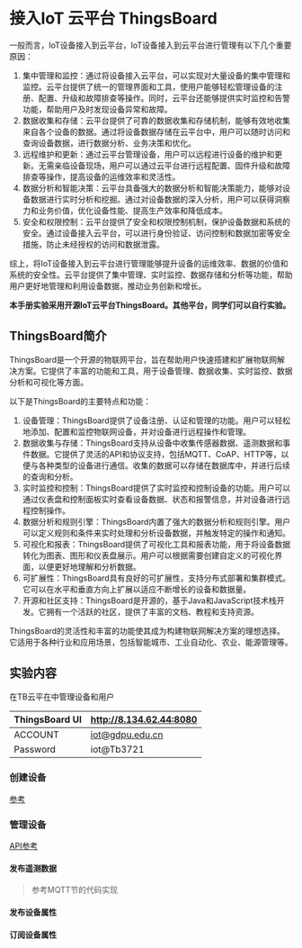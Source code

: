 # 接入IoT 云平台 ThingsBoard

一般而言，IoT设备接入到云平台，IoT设备接入到云平台进行管理有以下几个重要原因：

1. 集中管理和监控：通过将设备接入云平台，可以实现对大量设备的集中管理和监控。云平台提供了统一的管理界面和工具，使用户能够轻松管理设备的注册、配置、升级和故障排查等操作。同时，云平台还能够提供实时监控和告警功能，帮助用户及时发现设备异常和故障。
2. 数据收集和存储：云平台提供了可靠的数据收集和存储机制，能够有效地收集来自各个设备的数据。通过将设备数据存储在云平台中，用户可以随时访问和查询设备数据，进行数据分析、业务决策和优化。
3. 远程维护和更新：通过云平台管理设备，用户可以远程进行设备的维护和更新。无需亲临设备现场，用户可以通过云平台进行远程配置、固件升级和故障排查等操作，提高设备的运维效率和灵活性。
4. 数据分析和智能决策：云平台具备强大的数据分析和智能决策能力，能够对设备数据进行实时分析和挖掘。通过对设备数据的深入分析，用户可以获得洞察力和业务价值，优化设备性能、提高生产效率和降低成本。
5. 安全和权限控制：云平台提供了安全和权限控制机制，保护设备数据和系统的安全。通过设备接入云平台，可以进行身份验证、访问控制和数据加密等安全措施，防止未经授权的访问和数据泄露。

综上，将IoT设备接入到云平台进行管理能够提升设备的运维效率、数据的价值和系统的安全性。云平台提供了集中管理、实时监控、数据存储和分析等功能，帮助用户更好地管理和利用设备数据，推动业务创新和增长。

**本手册实验采用开源IoT云平台ThingsBoard。其他平台，同学们可以自行实验。**

## ThingsBoard简介

ThingsBoard是一个开源的物联网平台，旨在帮助用户快速搭建和扩展物联网解决方案。它提供了丰富的功能和工具，用于设备管理、数据收集、实时监控、数据分析和可视化等方面。

以下是ThingsBoard的主要特点和功能：

1. 设备管理：ThingsBoard提供了设备注册、认证和管理的功能。用户可以轻松地添加、配置和监控物联网设备，并对设备进行远程操作和管理。
2. 数据收集与存储：ThingsBoard支持从设备中收集传感器数据、遥测数据和事件数据。它提供了灵活的API和协议支持，包括MQTT、CoAP、HTTP等，以便与各种类型的设备进行通信。收集的数据可以存储在数据库中，并进行后续的查询和分析。
3. 实时监控和控制：ThingsBoard提供了实时监控和控制设备的功能。用户可以通过仪表盘和控制面板实时查看设备数据、状态和报警信息，并对设备进行远程控制操作。
4. 数据分析和规则引擎：ThingsBoard内置了强大的数据分析和规则引擎。用户可以定义规则和条件来实时处理和分析设备数据，并触发特定的操作和通知。
5. 可视化和报表：ThingsBoard提供了可视化工具和报表功能，用于将设备数据转化为图表、图形和仪表盘展示。用户可以根据需要创建自定义的可视化界面，以便更好地理解和分析数据。
6. 可扩展性：ThingsBoard具有良好的可扩展性，支持分布式部署和集群模式。它可以在水平和垂直方向上扩展以适应不断增长的设备和数据量。
7. 开源和社区支持：ThingsBoard是开源的，基于Java和JavaScript技术栈开发。它拥有一个活跃的社区，提供了丰富的文档、教程和支持资源。

ThingsBoard的灵活性和丰富的功能使其成为构建物联网解决方案的理想选择。它适用于各种行业和应用场景，包括智能城市、工业自动化、农业、能源管理等。

## 实验内容

在TB云平在中管理设备和用户

| ThingsBoard UI | http://8.134.62.44:8080 |
| -------------- | ----------------------- |
| ACCOUNT        | iot@gdpu.edu.cn         |
| Password       | iot@Tb3721              |



### 创建设备

[参考](https://thingsboard.io/docs/getting-started-guides/helloworld/)

### 管理设备

[API参考](https://thingsboard.io/docs/reference/mqtt-api/)

#### 发布遥测数据

> 参考MQTT节的代码实现

#### 发布设备属性



#### 订阅设备属性



